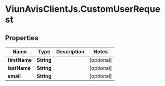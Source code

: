 # ViunAvisClientJs.CustomUserRequest

## Properties

| Name          | Type       | Description | Notes      |
| ------------- | ---------- | ----------- | ---------- |
| **firstName** | **String** |             | [optional] |
| **lastName**  | **String** |             | [optional] |
| **email**     | **String** |             | [optional] |
